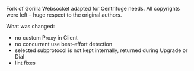 Fork of Gorilla Websocket adapted for Centrifuge needs. All copyrights were left – huge respect to the original authors.

What was changed:

* no custom Proxy in Client
* no concurrent use best-effort detection
* selected subprotocol is not kept internally, returned during Upgrade or Dial
* lint fixes
